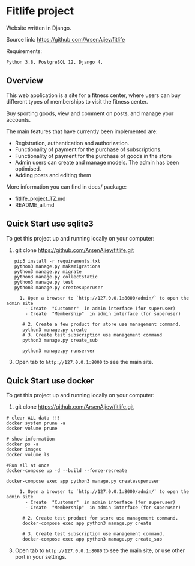 # Fitlife project

Website written in Django.

Source link: https://github.com/ArsenAjiev/fitlife

Requirements:

    Python 3.8, PostgreSQL 12, Django 4, 



## Overview

This web application is a site for a fitness center, 
where users can buy different types of memberships to visit the fitness center.

Buy sporting goods, view and comment on posts, and manage your accounts.

The main features that have currently been implemented are:

* Registration, authentication and authorization.
* Functionality of payment for the purchase of subscriptions.
* Functionality of payment for the purchase of goods in the store
* Admin users can create and manage models. The admin has been optimised.
* Adding posts and editing them

More information you can find in docs/ package:
* fitlife_project_TZ.md
* README_all.md



## Quick Start use sqlite3

To get this project up and running locally on your computer:
1. git clone https://github.com/ArsenAjiev/fitlife.git

```shell
   pip3 install -r requirements.txt
   python3 manage.py makemigrations
   python3 manage.py migrate
   python3 manage.py collectstatic
   python3 manage.py test 
   python3 manage.py createsuperuser 
```
 ```text
      1. Open a browser to `http://127.0.0.1:8000/admin/` to open the admin site     
        - Create  "Customer"  in admin interface (for superuser)
        - Create  "Membership"  in admin interface (for superuser)
```
   
```shell
      # 2. Create a few product for store use management command.
      python3 manage.py create
      # 3. Create test subscription use management command
      python3 manage.py create_sub
```
```shell
      python3 manage.py runserver

```
3. Open tab to `http://127.0.0.1:8000` to see the main site.



## Quick Start use docker

To get this project up and running locally on your computer:
1. git clone https://github.com/ArsenAjiev/fitlife.git

```shell
# clear ALL data !!! 
docker system prune -a
docker volume prune

```
```shell
# show information 
docker ps -a
docker images
docker volume ls

```
```shell
#Run all at once
docker-compose up -d --build --force-recreate
```

```shell
docker-compose exec app python3 manage.py createsuperuser
```

 ```text
      1. Open a browser to `http://127.0.0.1:8000/admin/` to open the admin site     
        - Create  "Customer"  in admin interface (for superuser)
        - Create  "Membership"  in admin interface (for superuser)
```
   
```shell
      # 2. Create test product for store use management command.
      docker-compose exec app python3 manage.py create
      
      # 3. Create test subscription use management command.
      docker-compose exec app python3 manage.py create_sub
```
3. Open tab to `http://127.0.0.1:8080` to see the main site, or use other port in your settings.





